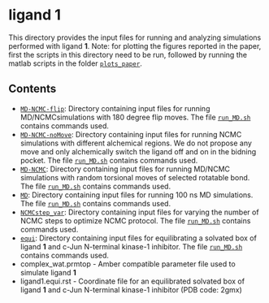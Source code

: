 # ligand 1
This directory provides the input files for running and analyzing simulations performed with ligand **1**. Note: for plotting the figures reported in the paper, first the scripts in this directory need to be run, followed by running the matlab scripts in the folder [`plots_paper`](../plots_paper).

## Contents

- [`MD-NCMC-flip`](MD-NCMC-flip): Directory containing input files for running MD/NCMCsimulations with 180 degree flip moves. The file [`run_MD.sh`](MD/run_MD.sh) contains commands used.
- [`MD-NCMC-noMove`](MD-NCMC-noMove): Directory containing input files for running NCMC simulations with different alchemical regions. We do not propose any move and only alchemically switch the ligand off and on in the bidning pocket. The file [`run_MD.sh`](MD/run_MD.sh) contains commands used.
- [`MD-NCMC`](MD-NCMC): Directory containing input files for running MD/NCMC simulations with random torsional moves of selected rotatable bond. The file [`run_MD.sh`](MD/run_MD.sh) contains commands used.
- [`MD`](MD): Directory containing input files for running 100 ns MD simulations. The file [`run_MD.sh`](MD/run_MD.sh) contains commands used.
- [`NCMCstep_var`](NCMCstep_var): Directory containing input files for varying the number of NCMC steps to optimize NCMC protocol. The file [`run_MD.sh`](MD/run_MD.sh) contains commands used.
- [`equi`](equi): Directory containing input files for equilibrating a solvated box of ligand **1** and c-Jun N-terminal kinase-1 inhibitor. The file [`run_MD.sh`](MD/run_MD.sh) contains commands used.
- complex_wat.prmtop - Amber compatible parameter file used to simulate ligand **1**
- ligand1.equi.rst - Coordinate file for an equilibrated solvated box of ligand **1** and c-Jun N-terminal kinase-1 inhibitor (PDB code: 2gmx)


